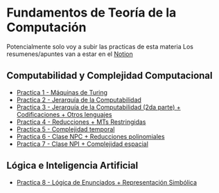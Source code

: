 # Fundamentos de Teoría de la Computación

Potencialmente solo voy a subir las practicas de esta materia
Los resumenes/apuntes van a estar en el [Notion](https://www.notion.so/f02acfddf9ba47d6906955b7ae2cee6b?v=3072fe11baa74b0bbb2503c5908145b9)
## Computabilidad y Complejidad Computacional
- [Practica 1 - Máquinas de Turing](Computabilidad/Practica%201/Practica_1.md)
- [Practica 2 - Jerarquía de la Computabilidad](Computabilidad/Practica_2.md)
- [Practica 3 - Jerarquía de la Computabilidad (2da parte) + Codificaciones + Otros lenguajes](Computabilidad/Practica_3.md)
- [Practica 4 - Reducciones + MTs Restringidas](Computabilidad/Practica_4.md)
- [Practica 5 - Complejidad temporal](Computabilidad/Practica_5.md)
- [Practica 6 - Clase NPC + Reducciones polinomiales](Computabilidad/Practica_6.md)
- [Practica 7 - Clase NPI + Complejidad espacial](Computabilidad/Practica_7.md)
## Lógica e Inteligencia Artificial
- [Practica 8 - Lógica de Enunciados + Representación Simbólica](Logica/Practica_8.md)